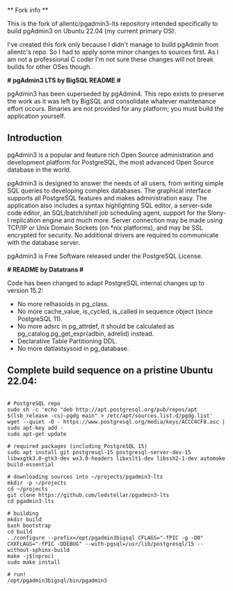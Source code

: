 ** Fork info **

This is the fork of allentc/pgadmin3-lts repository intended specifically
to build pgAdmin3 on Ubuntu 22.04 (my current primary OS). 

I've created this fork only because I didn't manage to build pgAdmin
from allentc's repo. So I had to apply some minor changes to sources first.
As I am not a professional C coder I'm not sure these changes will not break
builds for other OSes though.

**# pgAdmin3 LTS by BigSQL README #**

pgAdmin3 has been superseded by pgAdmin4.  This repo exists to preserve
the work as it was left by BigSQL and consolidate whatever maintenance
effort occurs.  Binaries are not provided for any platform; you must build
the application yourself.

Introduction
------------

pgAdmin3 is a popular and feature rich Open Source administration and
development platform for PostgreSQL, the most advanced Open Source database in
the world.

pgAdmin3 is designed to answer the needs of all users, from writing simple 
SQL queries to developing complex databases. The graphical interface supports 
all PostgreSQL features and makes administration easy. The application also 
includes a syntax highlighting SQL editor, a server-side code editor, an 
SQL/batch/shell job scheduling agent, support for the Slony-I replication 
engine and much more. Server connection may be made using TCP/IP or Unix Domain
Sockets (on *nix platforms), and may be SSL encrypted for security. No 
additional drivers are required to communicate with the database server.

pgAdmin3 is Free Software released under the PostgreSQL License.

**# README by Datatrans #**

Code has been changed to adapt PostgreSQL internal changes up to version 15.2:
- No more relhasoids in pg_class.
- No more cache_value, is_cycled, is_called in sequence object (since PostgreSQL 11).
- No more adsrc in pg_attrdef, it should be calculated as pg_catalog.pg_get_expr(adbin, adrelid) instead.
- Declarative Table Partitioning DDL.
- No more datlastsysoid in pg_database.

Complete build sequence on a pristine Ubuntu 22.04:
------------------------
```

# PostgreSQL repo
sudo sh -c 'echo "deb http://apt.postgresql.org/pub/repos/apt $(lsb_release -cs)-pgdg main" > /etc/apt/sources.list.d/pgdg.list'
wget --quiet -O - https://www.postgresql.org/media/keys/ACCC4CF8.asc | sudo apt-key add -
sudo apt-get update

# required packages (including PostgreSQL 15)
sudo apt install git postgresql-15 postgresql-server-dev-15 libwxgtk3.0-gtk3-dev wx3.0-headers libxslt1-dev libssh2-1-dev automake build-essential

# downloading sources into ~/projects/pgadmin3-lts
mkdir -p ~/projects
cd ~/projects
git clone https://github.com/ledstellar/pgadmin3-lts
cd pgadmin3-lts

# building
mkdir build
bash bootstrap
cd build
../configure --prefix=/opt/pgadmin3bigsql CFLAGS="-fPIC -g -O0" CXXFLAGS="-fPIC -DDEBUG" --with-pgsql=/usr/lib/postgresql/15 --without-sphinx-build
make -j$(nproc)
sudo make install

# run!
/opt/pgadmin3bigsql/bin/pgadmin3
```
